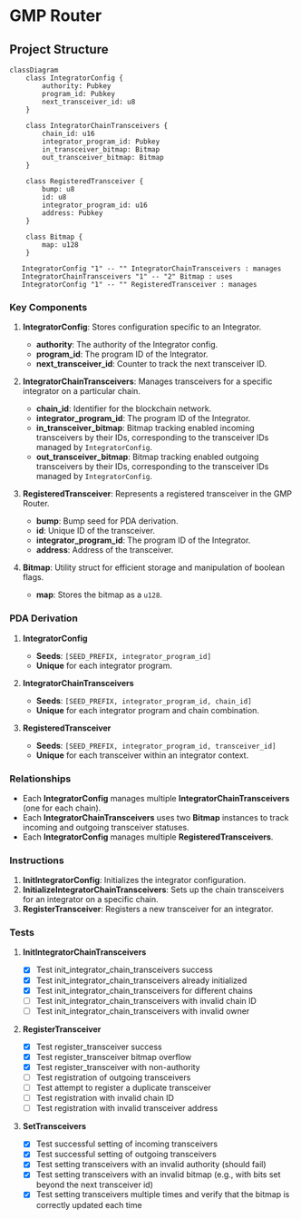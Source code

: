 # GMP Router

## Project Structure

```mermaid
classDiagram
    class IntegratorConfig {
        authority: Pubkey
        program_id: Pubkey
        next_transceiver_id: u8
    }

    class IntegratorChainTransceivers {
        chain_id: u16
        integrator_program_id: Pubkey
        in_transceiver_bitmap: Bitmap
        out_transceiver_bitmap: Bitmap
    }

    class RegisteredTransceiver {
        bump: u8
        id: u8
        integrator_program_id: u16
        address: Pubkey
    }

    class Bitmap {
        map: u128
    }

   IntegratorConfig "1" -- "" IntegratorChainTransceivers : manages
   IntegratorChainTransceivers "1" -- "2" Bitmap : uses
   IntegratorConfig "1" -- "" RegisteredTransceiver : manages
```

### Key Components

1. **IntegratorConfig**: Stores configuration specific to an Integrator.

   - **authority**: The authority of the Integrator config.
   - **program_id**: The program ID of the Integrator.
   - **next_transceiver_id**: Counter to track the next transceiver ID.

2. **IntegratorChainTransceivers**: Manages transceivers for a specific integrator on a particular chain.

   - **chain_id**: Identifier for the blockchain network.
   - **integrator_program_id**: The program ID of the Integrator.
   - **in_transceiver_bitmap**: Bitmap tracking enabled incoming transceivers by their IDs, corresponding to the transceiver IDs managed by `IntegratorConfig`.
   - **out_transceiver_bitmap**: Bitmap tracking enabled outgoing transceivers by their IDs, corresponding to the transceiver IDs managed by `IntegratorConfig`.

3. **RegisteredTransceiver**: Represents a registered transceiver in the GMP Router.

   - **bump**: Bump seed for PDA derivation.
   - **id**: Unique ID of the transceiver.
   - **integrator_program_id**: The program ID of the Integrator.
   - **address**: Address of the transceiver.

4. **Bitmap**: Utility struct for efficient storage and manipulation of boolean flags.

   - **map**: Stores the bitmap as a `u128`.

### PDA Derivation

1. **IntegratorConfig**

   - **Seeds**: `[SEED_PREFIX, integrator_program_id]`
   - **Unique** for each integrator program.

2. **IntegratorChainTransceivers**

   - **Seeds**: `[SEED_PREFIX, integrator_program_id, chain_id]`
   - **Unique** for each integrator program and chain combination.

3. **RegisteredTransceiver**

   - **Seeds**: `[SEED_PREFIX, integrator_program_id, transceiver_id]`
   - **Unique** for each transceiver within an integrator context.

### Relationships

- Each **IntegratorConfig** manages multiple **IntegratorChainTransceivers** (one for each chain).
- Each **IntegratorChainTransceivers** uses two **Bitmap** instances to track incoming and outgoing transceiver statuses.
- Each **IntegratorConfig** manages multiple **RegisteredTransceivers**.

### Instructions

1. **InitIntegratorConfig**: Initializes the integrator configuration.
2. **InitializeIntegratorChainTransceivers**: Sets up the chain transceivers for an integrator on a specific chain.
3. **RegisterTransceiver**: Registers a new transceiver for an integrator.

### Tests

1. **InitIntegratorChainTransceivers**

   - [x] Test init_integrator_chain_transceivers success
   - [x] Test init_integrator_chain_transceivers already initialized
   - [x] Test init_integrator_chain_transceivers for different chains
   - [ ] Test init_integrator_chain_transceivers with invalid chain ID
   - [ ] Test init_integrator_chain_transceivers with invalid owner

2. **RegisterTransceiver**

   - [x] Test register_transceiver success
   - [x] Test register_transceiver bitmap overflow
   - [x] Test register_transceiver with non-authority
   - [ ] Test registration of outgoing transceivers
   - [ ] Test attempt to register a duplicate transceiver
   - [ ] Test registration with invalid chain ID
   - [ ] Test registration with invalid transceiver address

3. **SetTransceivers**
   - [x] Test successful setting of incoming transceivers
   - [x] Test successful setting of outgoing transceivers
   - [x] Test setting transceivers with an invalid authority (should fail)
   - [x] Test setting transceivers with an invalid bitmap (e.g., with bits set beyond the next transceiver id)
   - [x] Test setting transceivers multiple times and verify that the bitmap is correctly updated each time
